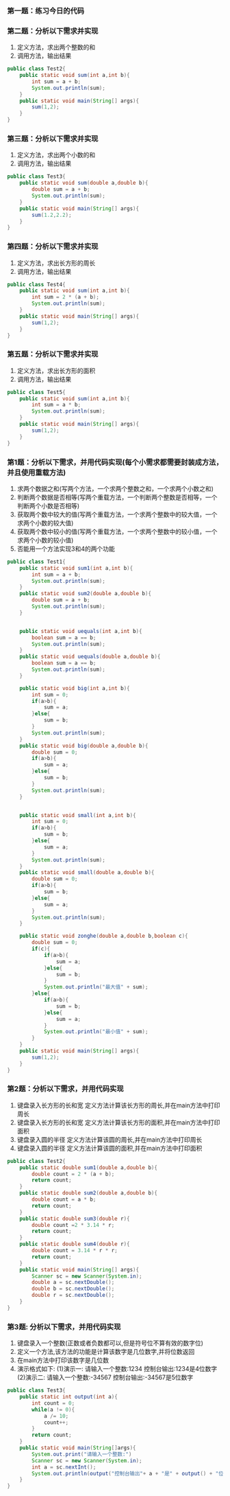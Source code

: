 ### 第一题：练习今日的代码

### 第二题：分析以下需求并实现
1. 定义方法，求出两个整数的和
2. 调用方法，输出结果
```java
public class Test2{
    public static void sum(int a,int b){
        int sum = a + b;
        System.out.println(sum);
    }
    public static void main(String[] args){
        sum(1,2);
    }
}
```
### 第三题：分析以下需求并实现
1. 定义方法，求出两个小数的和
2. 调用方法，输出结果
```java
public class Test3{
    public static void sum(double a,double b){
        double sum = a + b;
        System.out.println(sum);
    }
    public static void main(String[] args){
        sum(1.2,2.2);
    }
}
```

### 第四题：分析以下需求并实现
1. 定义方法，求出长方形的周长
2. 调用方法，输出结果
```java
public class Test4{
    public static void sum(int a,int b){
        int sum = 2 * (a + b);
        System.out.println(sum);
    }
    public static void main(String[] args){
        sum(1,2);
    }
}
```

### 第五题：分析以下需求并实现
1. 定义方法，求出长方形的面积
2. 调用方法，输出结果
```java
public class Test5{
    public static void sum(int a,int b){
        int sum = a * b;
        System.out.println(sum);
    }
    public static void main(String[] args){
        sum(1,2);
    }
}
```
### 第1题：分析以下需求，并用代码实现(每个小需求都需要封装成方法，并且使用重载方法)
1. 求两个数据之和(写两个方法，一个求两个整数之和，一个求两个小数之和)
2. 判断两个数据是否相等(写两个重载方法，一个判断两个整数是否相等，一个判断两个小数是否相等)
3. 获取两个数中较大的值(写两个重载方法，一个求两个整数中的较大值，一个求两个小数的较大值)
4. 获取两个数中较小的值(写两个重载方法，一个求两个整数中的较小值，一个求两个小数的较小值)
5. 否能用一个方法实现3和4的两个功能
```java
public class Test1{
    public static void sum1(int a,int b){
        int sum = a + b;
        System.out.println(sum);
    }
    public static void sum2(double a,double b){
        double sum = a + b;
        System.out.println(sum);
    }


    public static void uequals(int a,int b){
        boolean sum = a == b;
        System.out.println(sum);
    }
    public static void uequals(double a,double b){
        boolean sum = a == b;
        System.out.println(sum);
    }

    public static void big(int a,int b){
        int sum = 0;
        if(a>b){
            sum = a;
        }else{
            sum = b;
        }
        System.out.println(sum);
    }
    public static void big(double a,double b){
        double sum = 0;
        if(a>b){
            sum = a;
        }else{
            sum = b;
        }
        System.out.println(sum);
    }


    public static void small(int a,int b){
        int sum = 0;
        if(a>b){
            sum = b;
        }else{
            sum = a;
        }
        System.out.println(sum);
    }
    public static void small(double a,double b){
        double sum = 0;
        if(a>b){
            sum = b;
        }else{
            sum = a;
        }
        System.out.println(sum);
    }

    public static void zonghe(double a,double b,boolean c){
        double sum = 0;
        if(c){
            if(a>b){
                sum = a;
            }else{
                sum = b;
            }
            System.out.println("最大值" + sum);
        }else{
            if(a>b){
                sum = b;
            }else{
                sum = a;
            }
            System.out.println("最小值" + sum);
        }
    }
    public static void main(String[] args){
        sum(1,2);
    }
}
```
### 第2题：分析以下需求，并用代码实现
1. 键盘录入长方形的长和宽
    定义方法计算该长方形的周长,并在main方法中打印周长
2. 键盘录入长方形的长和宽
    定义方法计算该长方形的面积,并在main方法中打印面积
3. 键盘录入圆的半径
    定义方法计算该圆的周长,并在main方法中打印周长
4. 键盘录入圆的半径
    定义方法计算该圆的面积,并在main方法中打印面积
```java
public class Test2{
    public static double sum1(double a,double b){
        double count = 2 * (a + b);
        return count;
    }
    public static double sum2(double a,double b){
        double count = a * b;
        return count;
    }
    public static double sum3(double r){
        double count =2 * 3.14 * r;
        return count;
    }
    public static double sum4(double r){
        double count = 3.14 * r * r;
        return count;
    }
    public static void main(String[] args){
        Scanner sc = new Scanner(System.in);
        double a = sc.nextDouble();
        double b = sc.nextDouble();
        double r = sc.nextDouble();
    }
}
```
### 第3题:	分析以下需求，并用代码实现
1. 键盘录入一个整数(正数或者负数都可以,但是符号位不算有效的数字位)
2. 定义一个方法,该方法的功能是计算该数字是几位数字,并将位数返回
3. 在main方法中打印该数字是几位数
4. 演示格式如下:
    (1)演示一:
        请输入一个整数:1234
        控制台输出:1234是4位数字
    (2)演示二:
        请输入一个整数:-34567
        控制台输出:-34567是5位数字
```java
public class Test3{
    public static int output(int a){
        int count = 0;
        while(a != 0){
            a /= 10;
            count++;
        }
        return count;
    }
    public static void main(String[]args){
        System.out.print("请输入一个整数:")
        Scanner sc = new Scanner(System.in);
        int a = sc.nextInt();
        System.out.println(output("控制台输出"+ a + "是" + output() + "位数字"));
    }
}
```

	






